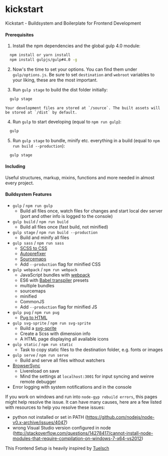# kickstart
Kickstart - Buildsystem and Boilerplate for Frontend Development

#### Prerequisites

1. Install the npm dependencies and the global gulp 4.0 module:
  ```bash
    npm install or yarn install
    npm install gulpjs/gulp#4.0 -g
  ```

2.  Now's the time to set your options. You can find them under `gulp/options.js`. Be sure to set `destination` and `webroot` variables to your liking, these are the most important.

3. Run `gulp stage` to build the dist folder initially:
  ```bash
    gulp stage
  ```

    Your development files are stored at `/source`. The built assets will be stored at `/dist` by default.

4. Run `gulp` to start developing (equal to `npm run gulp`):
  ```bash
    gulp
  ```

 5. Run `gulp stage` to bundle, minify etc. everything in a build (equal to `npm run build --production`):
  ```bash
    gulp stage
  ```

#### Including

Useful structures, markup, mixins, functions and more needed in almost every project.


#### Buildsystem Features
- `gulp` / `npm run gulp`
  - Build all files once, watch files for changes and start local dev server (port and other info is logged to the console)
- `gulp build` / `npm run build`
  - Build all files once (fast build, not minified)
- `gulp stage` / `npm run build --production`
  - Build and minify all files
- `gulp sass` / `npm run sass`
  - [SCSS to CSS](https://github.com/dlmanning/gulp-sass)
  - [Autoprefixer](https://github.com/sindresorhus/gulp-autoprefixer)
  - [Sourcemaps](https://github.com/floridoo/gulp-sourcemaps)
  - Add `--production` flag for minified CSS
- `gulp webpack` / `npm run webpack`
  - JavaScript bundles with [webpack](https://github.com/webpack/webpack)
  - ES6 with [Babel transpiler](https://babeljs.io/docs/plugins/preset-es2015/) presets
  - multiple bundles
  - sourcemaps
  - minified
  - CommonJS
  - Add `--production` flag for minified JS
- `gulp pug` / `npm run pug`
  - [Pug to HTML](https://github.com/pugjs/gulp-pug)
- `gulp svg-sprite` / `npm run svg-sprite`
  - Build a [svg-sprite](https://github.com/jkphl/gulp-svg-sprite)
  - Create a Scss with dimension info
  - A HTML page displaying all available icons
- `gulp static` / `npm run static`
  - Task to copy static files to the destination folder, e.g. fonts or images
- `gulp serve` / `npm run serve`
  - Build and serve all files without watchers
- [BrowserSync](https://github.com/BrowserSync/browser-sync)
  - Livereload on save
  - Mind the settings at `localhost:3001` for input syncing and weinre remote debugger
- Error logging with system notifications and in the console


If you work on windows and run into `node-gyp rebuild errors`, this pages might help resolve the issue. It can have many causes, here are a few listed with resources to help you resolve these issues:
 - python not installed or set in PATH (https://github.com/nodejs/node-v0.x-archive/issues/4047)
 - wrong Visual Studio version configured in node (http://stackoverflow.com/questions/14278417/cannot-install-node-modules-that-require-compilation-on-windows-7-x64-vs2012)

 This Frontend Setup is heavily inspired by [Tuelsch](https://github.com/tuelsch)
